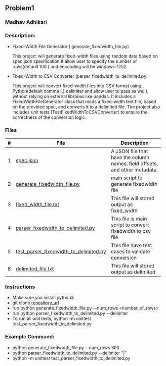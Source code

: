 
## Problem1
### Madhav Adhikari
### Description:
- Fixed-Width File Generator ( generate_fixedwidth_file.py)
  
    This project will generate fixed-width files using random data based on spec.json specification.It allow user to specify the number of rows(default 100 ) and enconding will be windows-1252.
- Fixed-Width to CSV Converter (parser_fixedwidth_to_delimited.py)  

    This project will  convert fixed-width files into CSV format using Python(default comma (,)  delimiter and allow user to pass as well), without relying on external libraries like pandas. It includes a FixedWidthFileGenerator class that reads a fixed-width text file, based on the provided spec, and converts it to a delimited file. The project also includes unit tests (TestFixedWidthToCSVConverter) to ensure the correctness of the conversion logic.




### Files

|   #   | File            | Description                                        |
| :---: | --------------- | -------------------------------------------------- |
|   1   | [spec.json](https://github.com/adikarimadhav21/DemystData-Adhikari/blob/main/problem1/data/input/spec.json )       | A JSON file that have the column names, field offsets, and other metadata.   |
|   2  |[ generate_fixedwidth_file.py](https://github.com/adikarimadhav21/DemystData-Adhikari/blob/main/problem1/src/generate_fixedwidth_file.py )      | main script to generate fixedwidth file   |
|   3  |[ fixed_width_file.txt](https://github.com/adikarimadhav21/DemystData-Adhikari/blob/main/problem1/data/output/fixed_width_file.txt )      |This file will stored output as fixed_width   |
|   4 |[ parser_fixedwidth_to_delimited.py](https://github.com/adikarimadhav21/DemystData-Adhikari/blob/main/problem1/src/parser_fixedwidth_to_delimited.py )      |This file is main script to convert fixedwidth to csv file   |
|   5  |[ test_parser_fixedwidth_to_delimited.py](https://github.com/adikarimadhav21/DemystData-Adhikari/blob/main/problem1/test/test_parser_fixedwidth_to_delimited.py )      |This file have test cases to validate conversion   |
|   6  |[ delimited_file.txt](https://github.com/adikarimadhav21/DemystData-Adhikari/blob/main/problem1/data/output/delimited_file.txt)      |This file will stored output as delimited    |




### Instructions

- Make sure you install python3
- git clone [repository_url](https://github.com/adikarimadhav21/DemystData-Adhikari.git)
- run python generate_fixedwidth_file.py --num_rows <number_of_rows>
- run python parser_fixedwidth_to_delimited.py --delimiter <name of delimiter>
- To run all unit tests, python -m unittest test_parser_fixedwidth_to_delimited.py


### Example Command:
- python generate_fixedwidth_file.py --num_rows 300
- python parser_fixedwidth_to_delimited.py --delimiter "|"
- python -m unittest test_parser_fixedwidth_to_delimited.py

